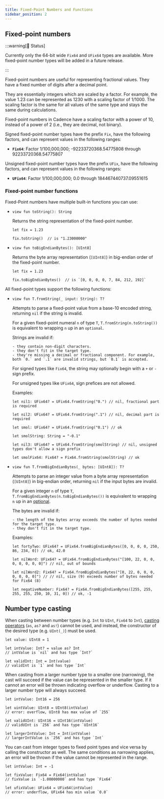 ```yaml
---
title: Fixed-Point Numbers and Functions
sidebar_position: 2
---
```


## Fixed-point numbers

:::warning[🚧 Status]

Currently only the 64-bit wide `Fix64` and `UFix64` types are available. More fixed-point number types will be added in a future release.

:::

Fixed-point numbers are useful for representing fractional values. They have a fixed number of digits after a decimal point.

They are essentially integers which are scaled by a factor. For example, the value 1.23 can be represented as 1230 with a scaling factor of 1/1000. The scaling factor is the same for all values of the same type and stays the same during calculations.

Fixed-point numbers in Cadence have a scaling factor with a power of 10, instead of a power of 2 (i.e., they are decimal, not binary).

Signed fixed-point number types have the prefix `Fix`, have the following factors, and can represent values in the following ranges:

- **`Fix64`**: Factor 1/100,000,000; -92233720368.54775808 through 92233720368.54775807

Unsigned fixed-point number types have the prefix `UFix`, have the following factors, and can represent values in the following ranges:

- **`UFix64`**: Factor 1/100,000,000; 0.0 through 184467440737.09551615

### Fixed-point number functions

Fixed-Point numbers have multiple built-in functions you can use:

-
    ```cadence
    view fun toString(): String
    ```

    Returns the string representation of the fixed-point number.

    ```cadence
    let fix = 1.23

    fix.toString()  // is "1.23000000"
    ```
-
    ```cadence
    view fun toBigEndianBytes(): [UInt8]
    ```

    Returns the byte array representation (`[UInt8]`) in big-endian order of the fixed-point number.

    ```cadence
    let fix = 1.23

    fix.toBigEndianBytes()  // is `[0, 0, 0, 0, 7, 84, 212, 192]`
    ```

All fixed-point types support the following functions:

-
    ```cadence
    view fun T.fromString(_ input: String): T?
    ```

    Attempts to parse a fixed-point value from a base-10 encoded string, returning `nil` if the string is invalid.

    For a given fixed-point numeral `n` of type `T`, `T.fromString(n.toString())` is equivalent to wrapping `n` up in an `optional`.

    Strings are invalid if:

      - they contain non-digit characters.
      - they don't fit in the target type.
      - they're missing a decimal or fractional component. For example, both `0.` and `.1` are invalid strings, but `0.1` is accepted.

    For signed types like `Fix64`, the string may optionally begin with a `+` or `-` sign prefix.

    For unsigned types like `UFix64`, sign prefices are not allowed.

    Examples:

    ```cadence
    let nil1: UFix64? = UFix64.fromString("0.") // nil, fractional part is required

    let nil2: UFix64? = UFix64.fromString(".1") // nil, decimal part is required

    let smol: UFix64? = UFix64.fromString("0.1") // ok

    let smolString: String = "-0.1"

    let nil3: UFix64? = UFix64.fromString(smolString) // nil, unsigned types don't allow a sign prefix

    let smolFix64: Fix64? = Fix64.fromString(smolString) // ok
    ```

-
    ```cadence
    view fun T.fromBigEndianBytes(_ bytes: [UInt8]): T?
    ```
    Attempts to parse an integer value from a byte array representation (`[UInt8]`) in big-endian order, returning `nil` if the input bytes are invalid.

    For a given integer `n` of type `T`, `T.fromBigEndianBytes(n.toBigEndianBytes())` is equivalent to wrapping `n` up in an [optional].

    The bytes are invalid if:

      - the length of the bytes array exceeds the number of bytes needed for the target type.
      - they don't fit in the target type.

    Examples:

    ```cadence
    let fortyTwo: UFix64? = UFix64.fromBigEndianBytes([0, 0, 0, 0, 250, 86, 234, 0]) // ok, 42.0

    let nilWord: UFix64? = UFix64.fromBigEndianBytes("[100, 22, 0, 0, 0, 0, 0, 0, 0]") // nil, out of bounds

    let nilWord2: Fix64? = Fix64.fromBigEndianBytes("[0, 22, 0, 0, 0, 0, 0, 0, 0]") // // nil, size (9) exceeds number of bytes needed for Fix64 (8)

    let negativeNumber: Fix64? = Fix64.fromBigEndianBytes([255, 255, 255, 255, 250, 10, 31, 0]) // ok, -1
    ```

## Number type casting

When casting between number types (e.g. `Int` to `UInt`, `Fix64` to `Int`), [casting operators] (`as`, `as?` and `as!`) cannot be used, and instead, the constructor of the desired type (e.g. `UInt(_)`) must be used. 

```cadence
let value: UInt8 = 1

let intValue: Int? = value as? Int 
// intValue is `nil` and has type `Int?`

let validInt: Int = Int(value)
// validInt is `1` and has type `Int`
```

When casting from a larger number type to a smaller one (narrowing), the cast will succeed if the value can be represented in the smaller type. If it cannot an error will be thrown indicating overflow or underflow. Casting to a larger number type will always succeed.

```cadence
let intValue: Int16 = 256

let uintValue: UInt8 = UInt8(intValue)
// error: overflow, UInt8 has max value of `255`

let validUInt: UInt16 = UInt16(intValue)
// validUInt is `256` and has type `UInt16`

let largerIntValue: Int = Int(intValue)
// largerIntValue is `256` and has type `Int`
```

You can cast from integer types to fixed point types and vice versa by calling the constructor as well. The same conditions as narrowing applies, an error will be thrown if the value cannot be represented in the range.

```cadence
let intValue: Int = -1

let fixValue: Fix64 = Fix64(intValue)
// fixValue is `-1.00000000` and has type `Fix64`

let ufixValue: UFix64 = UFix64(intValue)
// error: underflow, UFix64 has min value `0.0`
```

<!-- Relative links. Will not render on the page -->

[optional]: ./anystruct-anyresource-opts-never.md#optionals
[casting operators]: ../operators/casting-operators